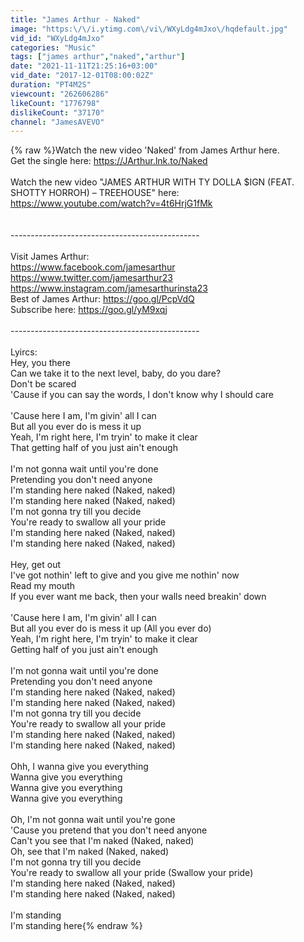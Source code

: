 ```yaml
---
title: "James Arthur - Naked"
image: "https:\/\/i.ytimg.com\/vi\/WXyLdg4mJxo\/hqdefault.jpg"
vid_id: "WXyLdg4mJxo"
categories: "Music"
tags: ["james arthur","naked","arthur"]
date: "2021-11-11T21:25:16+03:00"
vid_date: "2017-12-01T08:00:02Z"
duration: "PT4M2S"
viewcount: "262606286"
likeCount: "1776798"
dislikeCount: "37170"
channel: "JamesAVEVO"
---
```

{% raw %}Watch the new video 'Naked' from James Arthur here.<br />Get the single here: <a rel="nofollow" target="blank" href="https://JArthur.lnk.to/Naked">https://JArthur.lnk.to/Naked</a><br /><br />Watch the new video &quot;JAMES ARTHUR WITH TY DOLLA $IGN (FEAT. SHOTTY HORROH) – TREEHOUSE&quot; here:<br /><a rel="nofollow" target="blank" href="https://www.youtube.com/watch?v=4t6HrjG1fMk">https://www.youtube.com/watch?v=4t6HrjG1fMk</a><br /><br /><br />-----------------------------------------------<br /><br />Visit James Arthur:<br /><a rel="nofollow" target="blank" href="https://www.facebook.com/jamesarthur">https://www.facebook.com/jamesarthur</a><br /><a rel="nofollow" target="blank" href="https://www.twitter.com/jamesarthur23">https://www.twitter.com/jamesarthur23</a><br /><a rel="nofollow" target="blank" href="https://www.instagram.com/jamesarthurinsta23">https://www.instagram.com/jamesarthurinsta23</a><br />Best of James Arthur: <a rel="nofollow" target="blank" href="https://goo.gl/PcpVdQ">https://goo.gl/PcpVdQ</a> <br />Subscribe here: <a rel="nofollow" target="blank" href="https://goo.gl/yM9xqj">https://goo.gl/yM9xqj</a><br /><br />-----------------------------------------------<br /><br />Lyircs:<br />Hey, you there<br />Can we take it to the next level, baby, do you dare?<br />Don't be scared<br />'Cause if you can say the words, I don't know why I should care<br /><br />'Cause here I am, I'm givin' all I can<br />But all you ever do is mess it up<br />Yeah, I'm right here, I'm tryin' to make it clear<br />That getting half of you just ain't enough<br /><br />I'm not gonna wait until you're done<br />Pretending you don't need anyone<br />I'm standing here naked (Naked, naked)<br />I'm standing here naked (Naked, naked)<br />I'm not gonna try till you decide<br />You're ready to swallow all your pride<br />I'm standing here naked (Naked, naked)<br />I'm standing here naked (Naked, naked)<br /><br />Hey, get out<br />I've got nothin' left to give and you give me nothin' now<br />Read my mouth<br />If you ever want me back, then your walls need breakin' down<br /><br />'Cause here I am, I'm givin' all I can<br />But all you ever do is mess it up (All you ever do)<br />Yeah, I'm right here, I'm tryin' to make it clear<br />Getting half of you just ain't enough<br /><br />I'm not gonna wait until you're done<br />Pretending you don't need anyone<br />I'm standing here naked (Naked, naked)<br />I'm standing here naked (Naked, naked)<br />I'm not gonna try till you decide<br />You're ready to swallow all your pride<br />I'm standing here naked (Naked, naked)<br />I'm standing here naked (Naked, naked)<br /><br />Ohh, I wanna give you everything<br />Wanna give you everything<br />Wanna give you everything<br />Wanna give you everything<br /><br />Oh, I'm not gonna wait until you're gone<br />'Cause you pretend that you don't need anyone<br />Can't you see that I'm naked (Naked, naked)<br />Oh, see that I'm naked (Naked, naked)<br />I'm not gonna try till you decide<br />You're ready to swallow all your pride (Swallow your pride)<br />I'm standing here naked (Naked, naked)<br />I'm standing here naked (Naked, naked)<br /><br />I'm standing<br />I'm standing here{% endraw %}

